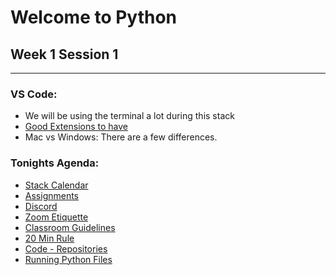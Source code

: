 # Welcome to Python


## Week 1 Session 1
---
### VS Code:
- We will be using the terminal a lot during this stack
- [Good Extensions to have](./vscode.md)
- Mac vs Windows: There are a few differences.

### Tonights Agenda:
- [Stack Calendar](https://docs.google.com/spreadsheets/d/1lJP-Bwgc1aDBEhkBt36kWFCTN2k4hKCSAuqHHejM_9s/edit#gid=2097812438)
- [Assignments](https://docs.google.com/spreadsheets/d/1lJP-Bwgc1aDBEhkBt36kWFCTN2k4hKCSAuqHHejM_9s/edit#gid=2097812438)
- [Discord](./images/discord.png)
- [Zoom Etiquette](./images/zoom.png)
- [Classroom Guidelines](./images/rules.png)
- [20 Min Rule](./20min.md)
- [Code - Repositories](./images/codeBase.png)
- [Running Python Files](./images/runningPython.png)

